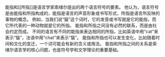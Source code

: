 能指和[[所指]]是语言学家索绪尔提出的两个语言符号的要素。
他认为，语言符号是由能指和所指构成的，能指是语言的声音形象或书写形式，所指是语言所反映的事物的概念。
例如，当我们说“猫”这个词时，它的发音或书写就是它的能指，而它所代表的一种动物就是它的所指。
能指和所指之间没有必然的联系，而是由社会约定而成。
不同的语言有不同的能指来表达相同的所指，比如英语中用“cat”来表示“猫”，法语中用“chat”来表示“猫”。
能指和所指也可以发生变化，比如随着时间和文化的变迁，一个词可能会有新的含义或用法。
能指和所指之间的关系是索绪尔语言学的核心问题，也是符号学和文学理论的重要基础。